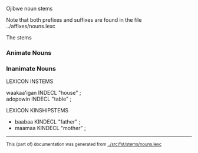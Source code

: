 
Ojibwe noun stems                           

Note that both prefixes and suffixes are found in the file
../affixes/nouns.lexc


The stems

###  Animate Nouns





###  Inanimate Nouns

LEXICON INSTEMS  

waakaa'igan INDECL "house" ;  
adopowin INDECL "table" ;     


LEXICON KINSHIPSTEMS   

* baabaa KINDECL "father" ;   
* maamaa KINDECL "mother" ;   









* * *
<small>This (part of) documentation was generated from [../src/fst/stems/nouns.lexc](http://github.com/giellalt/lang-ciw/blob/main/../src/fst/stems/nouns.lexc)</small>